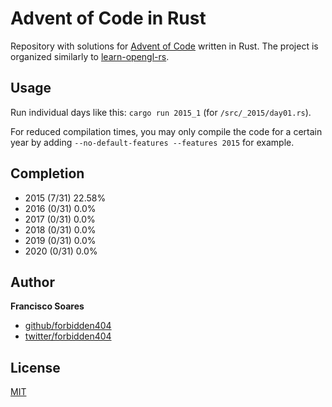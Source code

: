 # Advent of Code in Rust

Repository with solutions for [Advent of Code](https://adventofcode.com/) written in Rust.
The project is organized similarly to [learn-opengl-rs](https://github.com/bwasty/learn-opengl-rs/).

## Usage

Run individual days like this:
`cargo run 2015_1` (for `/src/_2015/day01.rs`).

For reduced compilation times, you may only compile the code for a certain year by adding `--no-default-features --features 2015` for example.

## Completion

* 2015 (7/31) 22.58%
* 2016 (0/31) 0.0%
* 2017 (0/31) 0.0%
* 2018 (0/31) 0.0%
* 2019 (0/31) 0.0%
* 2020 (0/31) 0.0%

## Author

**Francisco Soares**

* [github/forbidden404](https://github.com/forbidden404)
* [twitter/forbidden404](https://twitter.com/forbidden404)

## License
[MIT](https://choosealicense.com/licenses/mit/)